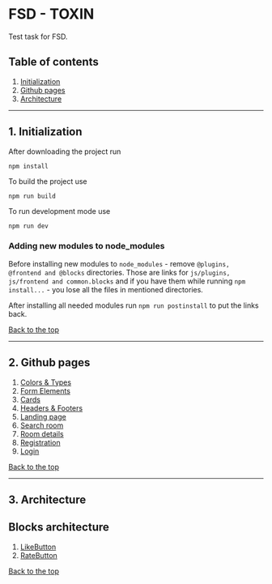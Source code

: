 <a name="top"></a>

# FSD - TOXIN
Test task for FSD.

## Table of contents
1. [Initialization](#initialization)
2. [Github pages](#githubPages)
3. [Architecture](#architecture)


***
<a name="initialization"></a>

## 1. Initialization
After downloading the project run
```
npm install
```

To build the project use
```
npm run build
```
To run development mode use
```
npm run dev
```

### Adding new modules to node_modules
Before installing new modules to `node_modules` - remove `@plugins, @frontend and @blocks` directories. 
Those are links for `js/plugins, js/frontend and common.blocks` 
and if you have them while running `npm install...` - you lose all the files in mentioned directories.  

After installing all needed modules run `npm run postinstall` to put the links back.

[Back to the top](#top)


***
<a name="githubPages"></a>

## 2. Github pages
1. [Colors & Types](https://fmvasilenko.github.io/TOXIN/colors)
2. [Form Elements](https://fmvasilenko.github.io/TOXIN/form-elements)
3. [Cards](https://fmvasilenko.github.io/TOXIN/cards)
4. [Headers & Footers](https://fmvasilenko.github.io/TOXIN/headers)
5. [Landing page](https://fmvasilenko.github.io/TOXIN/landing)
6. [Search room](https://fmvasilenko.github.io/TOXIN/search-room)
7. [Room details](https://fmvasilenko.github.io/TOXIN/room-details)
8. [Registration](https://fmvasilenko.github.io/TOXIN/registration)
9. [Login](https://fmvasilenko.github.io/TOXIN/login)

[Back to the top](#top)


***
<a name="architecture"></a>

## 3. Architecture

## Blocks architecture
1. [LikeButton](src/common.blocks/like-button/like-button-docs/like-button.md)
2. [RateButton](src/common.blocks/rate-button/rate-button-docs/rate-button.md)

[Back to the top](#top)

